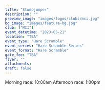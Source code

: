 ```yaml
---
title: "Stumpjumper"
description: ""
preview_image: "images/logos/clubs/mci.jpg"
bg_image: "images/feature-bg.jpg"
club: ["MCI"]
event_datetime: "2023-05-21"
location: "TBA"
event_type: "Hare Scramble"
event_series: "Hare Scramble Series"
event_format: "Hare Scramble"
gate_fee: "TBA"
flyer: ""
attachments:
draft: false
---
```


Morning race: 10:00am
Afternoon race: 1:00pm